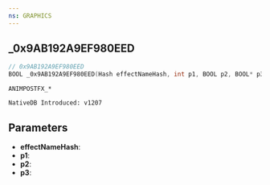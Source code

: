 ```yaml
---
ns: GRAPHICS
---
```

## _0x9AB192A9EF980EED

```c
// 0x9AB192A9EF980EED
BOOL _0x9AB192A9EF980EED(Hash effectNameHash, int p1, BOOL p2, BOOL* p3);
```

```
ANIMPOSTFX_*

NativeDB Introduced: v1207
```

## Parameters
* **effectNameHash**:
* **p1**:
* **p2**:
* **p3**:
